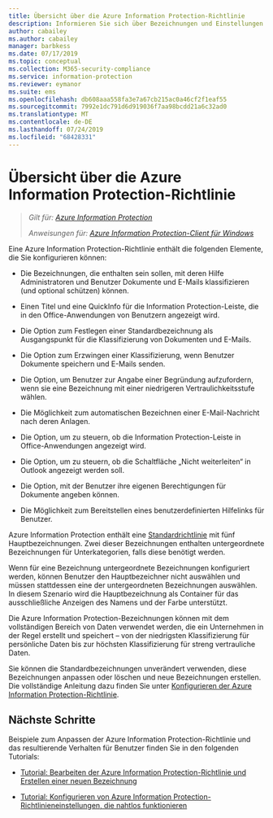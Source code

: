 ```yaml
---
title: Übersicht über die Azure Information Protection-Richtlinie
description: Informieren Sie sich über Bezeichnungen und Einstellungen in einer Azure Information Protection Richtlinie, die auf den Azure Information Protection Client heruntergeladen wird.
author: cabailey
ms.author: cabailey
manager: barbkess
ms.date: 07/17/2019
ms.topic: conceptual
ms.collection: M365-security-compliance
ms.service: information-protection
ms.reviewer: eymanor
ms.suite: ems
ms.openlocfilehash: db608aaa558fa3e7a67cb215ac0a46cf2f1eaf55
ms.sourcegitcommit: 7992e1dc791d6d919036f7aa98bcdd21a6c32ad0
ms.translationtype: MT
ms.contentlocale: de-DE
ms.lasthandoff: 07/24/2019
ms.locfileid: "68428331"
---
```

# <a name="overview-of-the-azure-information-protection-policy"></a>Übersicht über die Azure Information Protection-Richtlinie

>*Gilt für: [Azure Information Protection](https://azure.microsoft.com/pricing/details/information-protection)*
>
> *Anweisungen für: [Azure Information Protection-Client für Windows](faqs.md#whats-the-difference-between-the-azure-information-protection-client-and-the-azure-information-protection-unified-labeling-client)*

Eine Azure Information Protection-Richtlinie enthält die folgenden Elemente, die Sie konfigurieren können:
    
- Die Bezeichnungen, die enthalten sein sollen, mit deren Hilfe Administratoren und Benutzer Dokumente und E-Mails klassifizieren (und optional schützen) können.

- Einen Titel und eine QuickInfo für die Information Protection-Leiste, die in den Office-Anwendungen von Benutzern angezeigt wird.

- Die Option zum Festlegen einer Standardbezeichnung als Ausgangspunkt für die Klassifizierung von Dokumenten und E-Mails.

- Die Option zum Erzwingen einer Klassifizierung, wenn Benutzer Dokumente speichern und E-Mails senden.

- Die Option, um Benutzer zur Angabe einer Begründung aufzufordern, wenn sie eine Bezeichnung mit einer niedrigeren Vertraulichkeitsstufe wählen.

- Die Möglichkeit zum automatischen Bezeichnen einer E-Mail-Nachricht nach deren Anlagen.

- Die Option, um zu steuern, ob die Information Protection-Leiste in Office-Anwendungen angezeigt wird.

- Die Option, um zu steuern, ob die Schaltfläche „Nicht weiterleiten“ in Outlook angezeigt werden soll.

- Die Option, mit der Benutzer ihre eigenen Berechtigungen für Dokumente angeben können.

- Die Möglichkeit zum Bereitstellen eines benutzerdefinierten Hilfelinks für Benutzer.

Azure Information Protection enthält eine [Standardrichtlinie](configure-policy-default.md) mit fünf Hauptbezeichnungen. Zwei dieser Bezeichnungen enthalten untergeordnete Bezeichnungen für Unterkategorien, falls diese benötigt werden. 

Wenn für eine Bezeichnung untergeordnete Bezeichnungen konfiguriert werden, können Benutzer den Hauptbezeichner nicht auswählen und müssen stattdessen eine der untergeordneten Bezeichnungen auswählen. In diesem Szenario wird die Hauptbezeichnung als Container für das ausschließliche Anzeigen des Namens und der Farbe unterstützt.

Die Azure Information Protection-Bezeichnungen können mit dem vollständigen Bereich von Daten verwendet werden, die ein Unternehmen in der Regel erstellt und speichert – von der niedrigsten Klassifizierung für persönliche Daten bis zur höchsten Klassifizierung für streng vertrauliche Daten. 

Sie können die Standardbezeichnungen unverändert verwenden, diese Bezeichnungen anpassen oder löschen und neue Bezeichnungen erstellen. Die vollständige Anleitung dazu finden Sie unter [Konfigurieren der Azure Information Protection-Richtlinie](configure-policy.md).

## <a name="next-steps"></a>Nächste Schritte

Beispiele zum Anpassen der Azure Information Protection-Richtlinie und das resultierende Verhalten für Benutzer finden Sie in den folgenden Tutorials:

- [Tutorial: Bearbeiten der Azure Information Protection-Richtlinie und Erstellen einer neuen Bezeichnung](infoprotect-quick-start-tutorial.md)

- [Tutorial: Konfigurieren von Azure Information Protection-Richtlinieneinstellungen, die nahtlos funktionieren](infoprotect-settings-tutorial.md)
